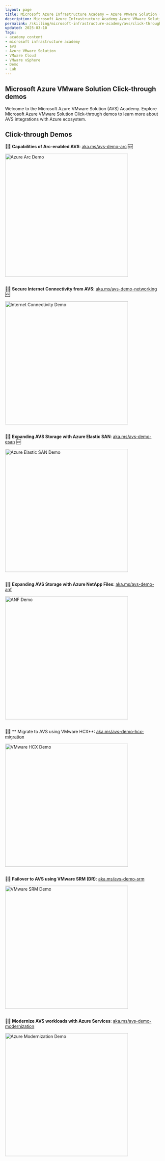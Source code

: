 ```yaml
---
layout: page
title: Microsoft Azure Infrastructure Academy — Azure VMware Solution (AVS) - Click-through Demos
description: Microsoft Azure Infrastructure Academy Azure VMware Solution (AVS) - Click-through demos
permalink: /skilling/microsoft-infrastructure-academy/avs/click-through-demos
updated: 2025-03-10
Tags:
- academy content
- microsoft infrastructure academy
- avs
- Azure VMware Solution
- VMware Cloud
- VMware vSphere
- Demo
- Lab
---
```


## Microsoft Azure VMware Solution Click-through demos
Welcome to the Microsoft Azure VMware Solution (AVS) Academy. Explore Microsoft Azure VMware Solution Click-through demos to learn more about AVS integrations with Azure ecosystem.

## Click-through Demos

 👩‍💻 **Capabilities of Arc-enabled AVS**: [aka.ms/avs-demo-arc](https://aka.ms/avs-demo-arc) 🆕

<a href="https://aka.ms/avs-demo-arc">
<img src="{{ site.baseurl }}/assets/AVS/click-through-demo/avs-demo-arc.png" alt="Azure Arc Demo" width="400">
</a>
<div>&nbsp;</div>

 👩‍💻 **Secure Internet Connectivity from AVS**: [aka.ms/avs-demo-networking](https://aka.ms/avs-demo-networking) 🆕

<a href="https://aka.ms/avs-demo-networking">
<img src="{{ site.baseurl }}/assets/AVS/click-through-demo/avs-demo-internet-connectivity.png" alt="Internet Connectivity Demo" width="400">
</a>
<div>&nbsp;</div>

 👩‍💻 **Expanding AVS Storage with Azure Elastic SAN**: [aka.ms/avs-demo-esan](https://aka.ms/avs-demo-esan) 🆕

<a href="https://aka.ms/avs-demo-esan">
<img src="{{ site.baseurl }}/assets/AVS/click-through-demo/avs-demo-elastic-san.png" alt="Azure Elastic SAN Demo" width="400">
</a>
<div>&nbsp;</div>

 👩‍💻 **Expanding AVS Storage with Azure NetApp Files**: [aka.ms/avs-demo-anf](https://aka.ms/avs-demo-anf)

<a href="https://aka.ms/avs-demo-anf">
<img src="{{ site.baseurl }}/assets/AVS/click-through-demo/avs-demo-anf.png" alt="ANF Demo" width="400">
</a>
<div>&nbsp;</div>

 👩‍💻 ** Migrate to AVS using VMware HCX**: [aka.ms/avs-demo-hcx-migration](https://aka.ms/avs-demo-hcx-migration)

<a href="https://aka.ms/avs-demo-hcx-migration">
<img src="{{ site.baseurl }}/assets/AVS/click-through-demo/avs-hcx-demo.png" alt="VMware HCX Demo" width="400">
</a>
<div>&nbsp;</div>

 👩‍💻 **Failover to AVS using VMware SRM (DR)**: [aka.ms/avs-demo-srm](https://aka.ms/avs-demo-srm)

<a href="https://aka.ms/avs-demo-srm">
<img src="{{ site.baseurl }}/assets/AVS/click-through-demo/avs-demo-srm.png" alt="VMware SRM Demo" width="400">
</a>
<div>&nbsp;</div>

 👩‍💻 **Modernize AVS workloads with Azure Services**: [aka.ms/avs-demo-modernization](https://aka.ms/avs-demo-modernization)

<a href="https://aka.ms/avs-demo-modernization">
<img src="{{ site.baseurl }}/assets/AVS/click-through-demo/avs-demo-modernization.png" alt="Azure Modernization Demo" width="400">
</a>
<div>&nbsp;</div>

